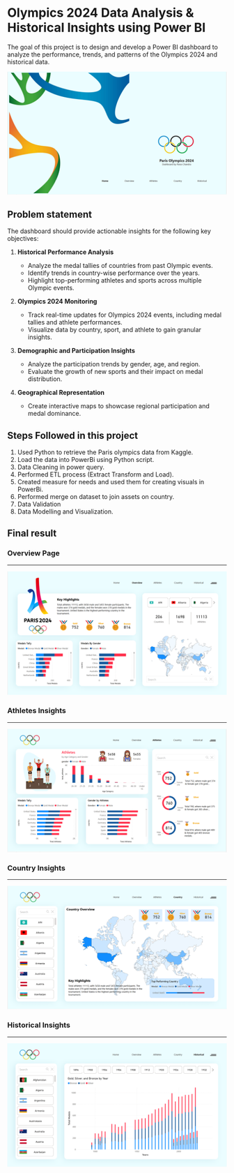 # Olympics 2024 Data Analysis & Historical Insights using Power BI

The goal of this project is to design and develop a Power BI dashboard to analyze the performance, trends, and patterns of the Olympics 2024 and historical data.

<img src="./assets/Screenshots/Home.png" class="center">


## Problem statement

The dashboard should provide actionable insights for the following key objectives:

1. **Historical Performance Analysis**

    - Analyze the medal tallies of countries from past Olympic events.
    - Identify trends in country-wise performance over the years.
    - Highlight top-performing athletes and sports across multiple Olympic events.

2. **Olympics 2024 Monitoring**

    - Track real-time updates for Olympics 2024 events, including medal tallies and athlete performances.
    - Visualize data by country, sport, and athlete to gain granular insights.

3. **Demographic and Participation Insights**

    - Analyze the participation trends by gender, age, and region.
    - Evaluate the growth of new sports and their impact on medal distribution.

4. **Geographical Representation**

    - Create interactive maps to showcase regional participation and medal dominance.


## Steps Followed in this project

1. Used Python to retrieve the Paris olympics data from Kaggle.
2. Load the data into PowerBi using Python script.
3. Data Cleaning in power query.
4. Performed ETL process (Extract Transform and Load).
5. Created measure for needs and used them for creating visuals in PowerBi.
6. Performed merge on dataset to join assets on country.
7. Data Validation
8. Data Modelling and Visualization.


## Final result 

### Overview Page

-------
 <img src="./assets/Screenshots/Overview.png" class="center">
 
 ### Athletes Insights

-------
 <img src="./assets/Screenshots/Athletes.png" class="center">
 

 ### Country Insights
 
 -----------
 
  <img src="./assets/Screenshots/Country.png" class="center">
 
 ### Historical Insights
 
 -----------
 
  <img src="./assets/Screenshots/Historical.png" class="center">